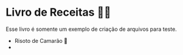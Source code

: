 # Livro de Receitas :man_cook:

Esse livro é somente um exemplo de criação de arquivos para teste.

- Risoto de Camarão :shrimp:
- 

